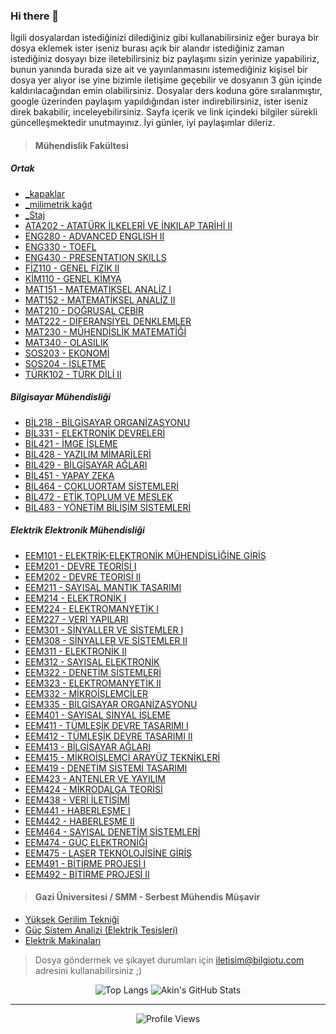 ### Hi there 👋

İlgili dosyalardan istediğinizi dilediğiniz gibi kullanabilirsiniz eğer buraya bir dosya eklemek ister iseniz burası açık bir alandır istediğiniz zaman istediğiniz dosyayı bize iletebilirsiniz biz paylaşımı sizin yerinize yapabiliriz, bunun yanında burada size ait ve yayınlanmasını istemediğiniz kişisel bir dosya yer alıyor ise yine bizimle iletişime geçebilir ve dosyanın 3 gün içinde kaldırılacağından emin olabilirsiniz. Dosyalar ders koduna göre sıralanmıştır, google üzerinden paylaşım yapıldığından ister indirebilirsiniz, ister iseniz direk bakabilir, inceleyebilirsiniz. Sayfa içerik ve link içindeki bilgiler sürekli güncelleşmektedir unutmayınız. İyi günler, iyi paylaşımlar dileriz.

> #### Mühendislik Fakültesi

##### Ortak

*   [\_kapaklar](https://github.com/unisharespecial/_kapaklar)
*   [\_milimetrik kağıt](https://github.com/unisharespecial/_milimetrik_kagit)
*   [\_Staj](https://github.com/unisharespecial/_Staj)
*   [ATA202 - ATATÜRK İLKELERİ VE İNKILAP TARİHİ II](https://github.com/unisharespecial/ATA202)
*   [ENG280 - ADVANCED ENGLISH II](https://github.com/unisharespecial/ENG280)
*   [ENG330 - TOEFL](https://github.com/unisharespecial/ENG330)
*   [ENG430 - PRESENTATION SKILLS](https://github.com/unisharespecial/ENG430)
*   [FİZ110 - GENEL FİZİK II](https://github.com/unisharespecial/FİZ110)
*   [KİM110 - GENEL KİMYA](https://github.com/unisharespecial/KİM110)
*   [MAT151 - MATEMATİKSEL ANALİZ I](https://github.com/unisharespecial/MAT151)
*   [MAT152 - MATEMATİKSEL ANALİZ II](https://github.com/unisharespecial/MAT152)
*   [MAT210 - DOĞRUSAL CEBİR](https://github.com/unisharespecial/MAT210)
*   [MAT222 - DİFERANSİYEL DENKLEMLER](https://github.com/unisharespecial/MAT222)
*   [MAT230 - MÜHENDİSLİK MATEMATİĞİ](https://github.com/unisharespecial/MAT230)
*   [MAT340 - OLASILIK](https://github.com/unisharespecial/MAT340)
*   [SOS203 - EKONOMİ](https://github.com/unisharespecial/SOS203)
*   [SOS204 - İŞLETME](https://github.com/unisharespecial/SOS204)
*   [TÜRK102 - TÜRK DİLİ II](https://github.com/unisharespecial/TURK102)

##### Bilgisayar Mühendisliği

*   [BİL218 - BİLGİSAYAR ORGANİZASYONU](https://github.com/unisharespecial/BIL218)
*   [BİL331 - ELEKTRONİK DEVRELERİ](https://github.com/unisharespecial/BIL331)
*   [BİL421 - İMGE İŞLEME](https://github.com/unisharespecial/BIL421)
*   [BİL428 - YAZILIM MİMARİLERİ](https://github.com/unisharespecial/BIL428)
*   [BİL429 - BİLGİSAYAR AĞLARI](https://github.com/unisharespecial/BIL429)
*   [BİL451 - YAPAY ZEKA](https://github.com/unisharespecial/BIL451)
*   [BİL464 - ÇOKLUORTAM SİSTEMLERİ](https://github.com/unisharespecial/BIL464)
*   [BİL472 - ETİK,TOPLUM VE MESLEK](https://github.com/unisharespecial/BIL472)
*   [BİL483 - YÖNETİM BİLİŞİM SİSTEMLERİ](https://github.com/unisharespecial/BIL483)

##### Elektrik Elektronik Mühendisliği

*   [EEM101 - ELEKTRİK-ELEKTRONİK MÜHENDİSLİĞİNE GİRİŞ](https://github.com/unisharespecial/EEM101)
*   [EEM201 - DEVRE TEORİSİ I](https://github.com/unisharespecial/EEM201-yJZbdg)
*   [EEM202 - DEVRE TEORİSİ II](https://github.com/unisharespecial/EEM202)
*   [EEM211 - SAYISAL MANTIK TASARIMI](https://github.com/unisharespecial/EEM211)
*   [EEM214 - ELEKTRONİK I](https://github.com/unisharespecial/EEM214)
*   [EEM224 - ELEKTROMANYETİK I](https://github.com/unisharespecial/EEM224)
*   [EEM227 - VERİ YAPILARI](https://github.com/unisharespecial/EEM227)
*   [EEM301 - SİNYALLER VE SİSTEMLER I](https://github.com/unisharespecial/EEM301)
*   [EEM308 - SİNYALLER VE SİSTEMLER II](https://github.com/unisharespecial/EEM308)
*   [EEM311 - ELEKTRONİK II](https://github.com/unisharespecial/EEM311)
*   [EEM312 - SAYISAL ELEKTRONİK](https://github.com/unisharespecial/EEM312)
*   [EEM322 - DENETİM SİSTEMLERİ](https://github.com/unisharespecial/EEM322)
*   [EEM323 - ELEKTROMANYETİK II](https://github.com/unisharespecial/EEM323)
*   [EEM332 - MİKROİŞLEMCİLER](https://github.com/unisharespecial/EEM332)
*   [EEM335 - BİLGİSAYAR ORGANİZASYONU](https://github.com/unisharespecial/EEM335)
*   [EEM401 - SAYISAL SİNYAL İŞLEME](https://github.com/unisharespecial/EEM401)
*   [EEM411 - TÜMLEŞİK DEVRE TASARIMI I](https://github.com/unisharespecial/EEM411)
*   [EEM412 - TÜMLEŞİK DEVRE TASARIMI II](https://github.com/unisharespecial/EEM412)
*   [EEM413 - BİLGİSAYAR AĞLARI](https://github.com/unisharespecial/EEM413)
*   [EEM415 - MİKROİŞLEMCİ ARAYÜZ TEKNİKLERİ](https://github.com/unisharespecial/EEM415)
*   [EEM419 - DENETİM SİSTEMİ TASARIMI](https://github.com/unisharespecial/EEM419)
*   [EEM423 - ANTENLER VE YAYILIM](https://github.com/unisharespecial/EEM423)
*   [EEM424 - MİKRODALGA TEORİSİ](https://github.com/unisharespecial/EEM424)
*   [EEM438 - VERİ İLETİŞİMİ](https://github.com/unisharespecial/EEM438)
*   [EEM441 - HABERLEŞME I](https://github.com/unisharespecial/EEM441)
*   [EEM442 - HABERLEŞME II](https://github.com/unisharespecial/EEM442)
*   [EEM464 - SAYISAL DENETİM SİSTEMLERİ](https://github.com/unisharespecial/EEM464)
*   [EEM474 - GÜÇ ELEKTRONİĞİ](https://github.com/unisharespecial/EEM474)
*   [EEM475 - LASER TEKNOLOJİSİNE GİRİŞ](https://github.com/unisharespecial/EEM475)
*   [EEM491 - BİTİRME PROJESİ I](https://github.com/unisharespecial/EEM491)
*   [EEM492 - BİTİRME PROJESİ II](https://github.com/unisharespecial/EEM492)

> #### Gazi Üniversitesi / SMM - Serbest Mühendis Müşavir

*   [Yüksek Gerilim Tekniği](https://github.com/unisharespecial/)
*   [Güç Sistem Analizi (Elektrik Tesisleri)](https://github.com/unisharespecial/)
*   [Elektrik Makinaları](https://github.com/unisharespecial/)


> Dosya göndermek ve şikayet durumları için [iletisim@bilgiotu.com](mailto:iletisim@bilgiotu.com) adresini kullanabilirsiniz ;)

<center>

![Top Langs](https://github-readme-stats.vercel.app/api/top-langs/?username=unisharespecial&layout=compact) ![Akin's GitHub Stats](https://github-readme-stats.vercel.app/api?username=unisharespecial&show_icons=true&count_private=true)

* * * * *

![Profile Views](https://komarev.com/ghpvc/?username=unisharespecial)

</center>
